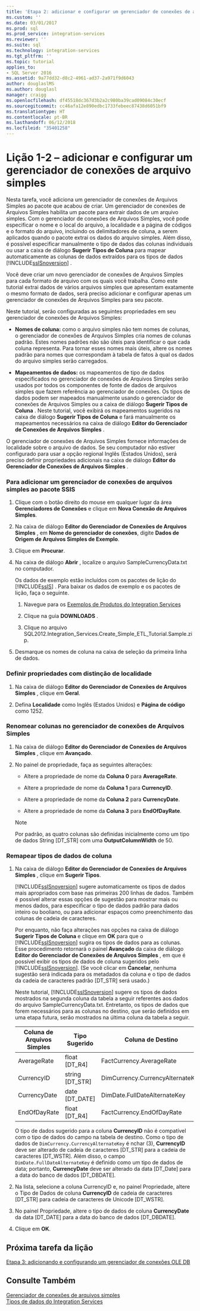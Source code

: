 ```yaml
---
title: 'Etapa 2: adicionar e configurar um gerenciador de conexões de arquivo simples | Microsoft Docs'
ms.custom: ''
ms.date: 03/01/2017
ms.prod: sql
ms.prod_service: integration-services
ms.reviewer: ''
ms.suite: sql
ms.technology: integration-services
ms.tgt_pltfrm: ''
ms.topic: tutorial
applies_to:
- SQL Server 2016
ms.assetid: 9a77dd32-d8c2-4961-ad37-2a971f9d6043
author: douglaslMS
ms.author: douglasl
manager: craigg
ms.openlocfilehash: df45518dc367d3b2a2c980ba39cad09084c30ecf
ms.sourcegitcommit: cc46afa12e890edbc1733febeec87438d6051bf9
ms.translationtype: HT
ms.contentlocale: pt-BR
ms.lasthandoff: 06/12/2018
ms.locfileid: "35401258"
---
```

# <a name="lesson-1-2---adding-and-configuring-a-flat-file-connection-manager"></a>Lição 1-2 – adicionar e configurar um gerenciador de conexões de arquivo simples
Nesta tarefa, você adiciona um gerenciador de conexões de Arquivos Simples ao pacote que acabou de criar. Um gerenciador de conexões de Arquivos Simples habilita um pacote para extrair dados de um arquivo simples. Com o gerenciador de conexões de Arquivos Simples, você pode especificar o nome e o local do arquivo, a localidade e a página de códigos e o formato do arquivo, incluindo os delimitadores de coluna, a serem aplicados quando o pacote extrai os dados do arquivo simples. Além disso, é possível especificar manualmente o tipo de dados das colunas individuais ou usar a caixa de diálogo **Sugerir Tipos de Coluna** para mapear automaticamente as colunas de dados extraídos para os tipos de dados [!INCLUDE[ssISnoversion](../includes/ssisnoversion-md.md)] .  
  
Você deve criar um novo gerenciador de conexões de Arquivos Simples para cada formato de arquivo com os quais você trabalha. Como este tutorial extrai dados de vários arquivos simples que apresentam exatamente o mesmo formato de dados, será preciso adicionar e configurar apenas um gerenciador de conexões de Arquivos Simples para seu pacote.  
  
Neste tutorial, serão configuradas as seguintes propriedades em seu gerenciador de conexões de Arquivos Simples:  
  
-   **Nomes de coluna:** como o arquivo simples não tem nomes de colunas, o gerenciador de conexões de Arquivos Simples cria nomes de colunas padrão. Estes nomes padrões não são úteis para identificar o que cada coluna representa. Para tornar esses nomes mais úteis, altere os nomes padrão para nomes que correspondam à tabela de fatos à qual os dados do arquivo simples serão carregados.  
  
-   **Mapeamentos de dados:** os mapeamentos de tipo de dados especificados no gerenciador de conexões de Arquivos Simples serão usados por todos os componentes de fonte de dados de arquivos simples que fazem referência ao gerenciador de conexões. Os tipos de dados podem ser mapeados manualmente usando o gerenciador de conexões de Arquivos Simples ou a caixa de diálogo **Sugerir Tipos de Coluna** . Neste tutorial, você exibirá os mapeamentos sugeridos na caixa de diálogo **Sugerir Tipos de Coluna** e fará manualmente os mapeamentos necessários na caixa de diálogo **Editor do Gerenciador de Conexões de Arquivos Simples** .  
  
O gerenciador de conexões de Arquivos Simples fornece informações de localidade sobre o arquivo de dados. Se seu computador não estiver configurado para usar a opção regional Inglês (Estados Unidos), será preciso definir propriedades adicionais na caixa de diálogo **Editor do Gerenciador de Conexões de Arquivos Simples** .  
  
### <a name="to-add-a-flat-file-connection-manager-to-the-ssis-package"></a>Para adicionar um gerenciador de conexões de arquivos simples ao pacote SSIS  
  
1.  Clique com o botão direito do mouse em qualquer lugar da área **Gerenciadores de Conexões** e clique em **Nova Conexão de Arquivos Simples**.  
  
2.  Na caixa de diálogo **Editor do Gerenciador de Conexões de Arquivos Simples** , em **Nome do gerenciador de conexões**, digite **Dados de Origem de Arquivos Simples de Exemplo**.  
  
3.  Clique em **Procurar**.  
  
4.  Na caixa de diálogo **Abrir** , localize o arquivo SampleCurrencyData.txt no computador.  
  
    Os dados de exemplo estão incluídos com os pacotes de lição do [!INCLUDE[ssIS](../includes/ssis-md.md)] . Para baixar os dados de exemplo e os pacotes de lição, faça o seguinte.  
  
    1.  Navegue para os [Exemplos de Produtos do Integration Services](http://go.microsoft.com/fwlink/?LinkId=275027)  
  
    2.  Clique na guia **DOWNLOADS** .  
  
    3.  Clique no arquivo SQL2012.Integration_Services.Create_Simple_ETL_Tutorial.Sample.zip.  
  
5.  Desmarque os nomes de coluna na caixa de seleção da primeira linha de dados.  
  
### <a name="to-set-locale-sensitive-properties"></a>Definir propriedades com distinção de localidade  
  
1.  Na caixa de diálogo **Editor do Gerenciador de Conexões de Arquivos Simples** , clique em **Geral**.  
  
2.  Defina **Localidade** como Inglês (Estados Unidos) e **Página de código** como 1252.  
  
### <a name="to-rename-columns-in-the-flat-file-connection-manager"></a>Renomear colunas no gerenciador de conexões de Arquivos Simples  
  
1.  Na caixa de diálogo **Editor do Gerenciador de Conexões de Arquivos Simples** , clique em **Avançado**.  
  
2.  No painel de propriedade, faça as seguintes alterações:  
  
    -   Altere a propriedade de nome da **Coluna 0** para **AverageRate**.  
  
    -   Altere a propriedade de nome da **Coluna 1** para **CurrencyID**.  
  
    -   Altere a propriedade de nome da **Coluna 2** para **CurrencyDate**.  
  
    -   Altere a propriedade de nome da **Coluna 3** para **EndOfDayRate**.  
  
    > [!NOTE]  
    > Por padrão, as quatro colunas são definidas inicialmente como um tipo de dados String [DT_STR] com uma **OutputColumnWidth** de 50.  
  
### <a name="to-remap-column-data-types"></a>Remapear tipos de dados de coluna  
  
1.  Na caixa de diálogo **Editor do Gerenciador de Conexões de Arquivos Simples** , clique em **Sugerir Tipos**.  
  
    [!INCLUDE[ssISnoversion](../includes/ssisnoversion-md.md)] sugere automaticamente os tipos de dados mais apropriados com base nas primeiras 200 linhas de dados. Também é possível alterar essas opções de sugestão para mostrar mais ou menos dados, para especificar o tipo de dados padrão para dados inteiro ou booliano, ou para adicionar espaços como preenchimento das colunas de cadeia de caracteres.  
  
    Por enquanto, não faça alterações nas opções na caixa de diálogo **Sugerir Tipos de Coluna** e clique em **OK** para que o [!INCLUDE[ssISnoversion](../includes/ssisnoversion-md.md)] sugira os tipos de dados para as colunas. Esse procedimento retornará o painel **Avançado** da caixa de diálogo **Editor do Gerenciador de Conexões de Arquivos Simples** , em que é possível exibir os tipos de dados de coluna sugeridos pelo [!INCLUDE[ssISnoversion](../includes/ssisnoversion-md.md)]. (Se você clicar em **Cancelar**, nenhuma sugestão será indicada para os metadados da coluna e o tipo de dados da cadeia de caracteres padrão [DT_STR] será usado.)  
  
    Neste tutorial, [!INCLUDE[ssISnoversion](../includes/ssisnoversion-md.md)] sugere os tipos de dados mostrados na segunda coluna da tabela a seguir referentes aos dados do arquivo SampleCurrencyData.txt. Entretanto, os tipos de dados que forem necessários para as colunas no destino, que serão definidos em uma etapa futura, serão mostrados na última coluna da tabela a seguir.  
  
    |Coluna de Arquivos Simples|Tipo Sugerido|Coluna de Destino|Tipo de Destino|  
    |--------------------|------------------|----------------------|--------------------|  
    |AverageRate|float [DT_R4]|FactCurrency.AverageRate|FLOAT|  
    |CurrencyID|string [DT_STR]|DimCurrency.CurrencyAlternateKey|nchar(3)|  
    |CurrencyDate|date [DT_DATE]|DimDate.FullDateAlternateKey|Data|  
    |EndOfDayRate|float [DT_R4]|FactCurrency.EndOfDayRate|FLOAT|  
  
    O tipo de dados sugerido para a coluna **CurrencyID** não é compatível com o tipo de dados do campo na tabela de destino. Como o tipo de dados de `DimCurrency.CurrencyAlternateKey` é nchar (3), **CurrencyID** deve ser alterado de cadeia de caracteres [DT_STR] para a cadeia de caracteres [DT_WSTR]. Além disso, o campo `DimDate.FullDateAlternateKey` é definido como um tipo de dados de data; portanto, **CurrencyDate** deve ser alterado da data [DT_Date] para a data do banco de dados [DT_DBDATE].  
  
2.  Na lista, selecione a coluna CurrencyID e, no painel Propriedade, altere o Tipo de Dados de coluna **CurrencyID** de cadeia de caracteres [DT_STR] para cadeia de caracteres de Unicode [DT_WSTR].  
  
3.  No painel Propriedade, altere o tipo de dados de coluna **CurrencyDate** da data [DT_DATE] para a data do banco de dados [DT_DBDATE].  
  
4.  Clique em **OK**.  
  
## <a name="next-task-in-lesson"></a>Próxima tarefa da lição  
[Etapa 3: adicionando e configurando um gerenciador de conexões OLE DB](../integration-services/lesson-1-3-adding-and-configuring-an-ole-db-connection-manager.md)  
  
## <a name="see-also"></a>Consulte Também  
[Gerenciador de conexões de arquivos simples](../integration-services/connection-manager/flat-file-connection-manager.md)  
[Tipos de dados do Integration Services](../integration-services/data-flow/integration-services-data-types.md)  
  
  
  

